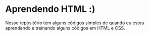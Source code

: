 # Aprendendo HTML :)
Nesse repositório tem alguns códigos simples de quando eu estou aprendendo e treinando alguns códigos em HTML e CSS.
